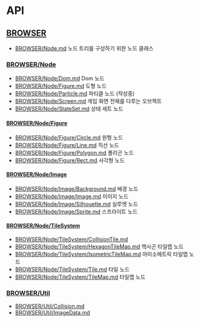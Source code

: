 # API

## [BROWSER](BROWSER/README.md)
* [BROWSER/Node.md](BROWSER/Node.md) 노드 트리를 구성하기 위한 노드 클래스

### [BROWSER/Node](BROWSER/Node/README.md)
* [BROWSER/Node/Dom.md](BROWSER/Node/Dom.md) Dom 노드
* [BROWSER/Node/Figure.md](BROWSER/Node/Figure.md) 도형 노드
* [BROWSER/Node/Particle.md](BROWSER/Node/Particle.md) 파티클 노드 (작성중)
* [BROWSER/Node/Screen.md](BROWSER/Node/Screen.md) 게임 화면 전체를 다루는 오브젝트
* [BROWSER/Node/StateSet.md](BROWSER/Node/StateSet.md) 상태 세트 노드

#### [BROWSER/Node/Figure](BROWSER/Node/Figure/README.md)
* [BROWSER/Node/Figure/Circle.md](BROWSER/Node/Figure/Circle.md) 원형 노드
* [BROWSER/Node/Figure/Line.md](BROWSER/Node/Figure/Line.md) 직선 노드
* [BROWSER/Node/Figure/Polygon.md](BROWSER/Node/Figure/Polygon.md) 폴리곤 노드
* [BROWSER/Node/Figure/Rect.md](BROWSER/Node/Figure/Rect.md) 사각형 노드

#### [BROWSER/Node/Image](BROWSER/Node/Image/README.md)
* [BROWSER/Node/Image/Background.md](BROWSER/Node/Image/Background.md) 배경 노드
* [BROWSER/Node/Image/Image.md](BROWSER/Node/Image/Image.md) 이미지 노드
* [BROWSER/Node/Image/Silhouette.md](BROWSER/Node/Image/Silhouette.md) 실루엣 노드
* [BROWSER/Node/Image/Sprite.md](BROWSER/Node/Image/Sprite.md) 스프라이트 노드

#### [BROWSER/Node/TileSystem](BROWSER/Node/TileSystem/README.md)
* [BROWSER/Node/TileSystem/CollisionTile.md](BROWSER/Node/TileSystem/CollisionTile.md)
* [BROWSER/Node/TileSystem/HexagonTileMap.md](BROWSER/Node/TileSystem/HexagonTileMap.md) 헥사곤 타일맵 노드
* [BROWSER/Node/TileSystem/IsometricTileMap.md](BROWSER/Node/TileSystem/IsometricTileMap.md) 아이소메트릭 타일맵 노드
* [BROWSER/Node/TileSystem/Tile.md](BROWSER/Node/TileSystem/Tile.md) 타일 노드
* [BROWSER/Node/TileSystem/TileMap.md](BROWSER/Node/TileSystem/TileMap.md) 타일맵 노드

### [BROWSER/Util](BROWSER/Util/README.md)
* [BROWSER/Util/Collision.md](BROWSER/Util/Collision.md)
* [BROWSER/Util/ImageData.md](BROWSER/Util/ImageData.md)
